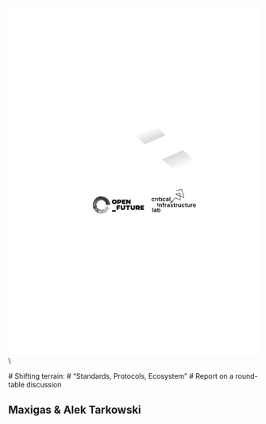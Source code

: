 ![](images/cover.svg)
\ 

<div id="header">
# Shifting terrain:
# “Standards, Protocols, Ecosystem”
# Report on a round-table discussion
</div>

## Maxigas & Alek Tarkowski

<span class="category standards-geopolitics"><!-- dot: possible values: all, environment,
geopolitics, standards, standards-geopolitics, environment-geopolitics,
environment-standards ---></span>

